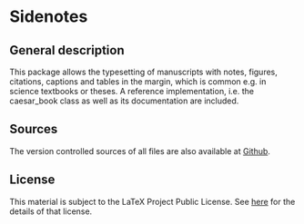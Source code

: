 # Sidenotes

## General description
This package allows the typesetting of manuscripts with notes, figures, citations, captions and tables in the margin, which is common e.g. in science textbooks or theses. A reference implementation, i.e. the caesar_book class as well as its documentation are included.

## Sources
The version controlled sources of all files are also available at [Github](https://github.com/andythomas/TeX-sidenotes). 

## License
This material is subject to the LaTeX Project Public License. See [here](http://latex-project.org/lppl/lppl-1-3c.html) for the details of that license.